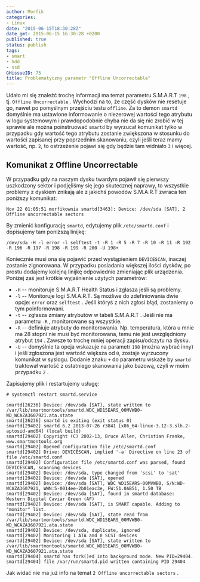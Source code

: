 ```yaml
---
author: Morfik
categories:
- Linux
date: "2015-06-15T18:30:28Z"
date_gmt: 2015-06-15 16:30:28 +0200
published: true
status: publish
tags:
- smart
- hdd
- ssd
GHissueID: 75
title: Problematyczny parametr "Offline Uncorrectable"
---
```


Udało mi się znaleźć trochę informacji ma temat parametru S.M.A.R.T `198` , tj. `Offline
Uncorrectable` . Wychodzi na to, że część dysków nie resetuje go, nawet po pomyślnym przejściu testu
`offline`. Za to demon `smartd` domyślnie ma ustawione informowanie o niezerowej wartości tego
atrybutu w logu systemowym i prawdopodobnie chyba nie da się nic zrobić w tej sprawie ale można
poinstruować `smartd` by wyrzucał komunikat tylko w przypadku gdy wartość tego atrybutu zostanie
zwiększona w stosunku do wartości zapisanej przy poprzednim skanowaniu, czyli jeśli teraz mamy
wartość, np. `2`, to ostrzeżenie pojawi się gdy będzie tam widniało `3` i więcej.

<!--more-->
## Komunikat z Offline Uncorrectable

W przypadku gdy na naszym dysku twardym pojawił się pierwszy uszkodzony sektor i podjęliśmy się jego
skutecznej naprawy, to wszystkie problemy z dyskiem znikają ale z jakichś powodów S.M.A.R.T zwraca
ten poniższy
    komunikat:

    Nov 22 01:05:51 morfikownia smartd[3463]: Device: /dev/sda [SAT], 2 Offline uncorrectable sectors

By zmienić konfigurację `smartd`, edytujemy plik `/etc/smartd.conf` i dopisujemy tam poniższą
linijkę:

    /dev/sda -H -l error -l selftest -t -R 1 -R 5 -R 7 -R 10 -R 11 -R 192 -R 196 -R 197 -R 198 -R 199 -R 200 -U 198+

Koniecznie musi ona się pojawić przed wystąpieniem `DEVICESCAN`, inaczej zostanie zignorowana. W
przypadku posiadania większej ilości dysków, po prostu dodajemy kolejną linijkę odpowiednio
zmieniając plik urządzenia. Poniżej zaś jest krótkie wyjaśnienie użytych parametrów:

  - `-H` -- monitoruje S.M.A.R.T Health Status i zgłasza jeśli są problemy.
  - `-l` -- Monitoruje logi S.M.A.R.T. Są możliwe do zdefiniowania dwie opcje: `error` oraz
    `selftest` . Jeśli któryś z nich zgłosi błąd, zostaniemy o tym poinformowani.
  - `-t` -- zgłasza zmiany atrybutów w tabeli S.M.A.R.T . Jeśli nie ma parametru `-R` , monitorowane
    są wszystkie.
  - `-R` -- definiuje atrybuty do monitorowania. Np. temperatura, która u mnie ma 28 stopni nie musi
    być monitorowana, temu nie jest uwzględniony atrybut `194` . Zawsze to trochę mniej operacji
    zapisu/odczytu na dysku.
  - `-U` -- domyślnie ta opcja wskazuje na parametr `198` (można wybrać inny) i jeśli zgłoszona jest
    wartość większa od `0`, zostaje wyrzucony komunikat w syslogu. Dodanie znaku `+` do parametru
    wskaże by `smartd` traktował wartość z ostatniego skanowania jako bazową, czyli w moim przypadku
    `2` .

Zapisujemy plik i restartujemy usługę:

    # systemctl restart smartd.service

    smartd[26236] Device: /dev/sda [SAT], state written to /var/lib/smartmontools/smartd.WDC_WD15EARS_00MVWB0-WD_WCAZA3607921.ata.state
    smartd[26236] smartd is exiting (exit status 0)
    smartd[29402] smartd 6.2 2013-07-26 r3841 [x86_64-linux-3.12-3.slh.2-aptosid-amd64] (local build)
    smartd[29402] Copyright (C) 2002-13, Bruce Allen, Christian Franke, www.smartmontools.org
    smartd[29402] Opened configuration file /etc/smartd.conf
    smartd[29402] Drive: DEVICESCAN, implied '-a' Directive on line 23 of file /etc/smartd.conf
    smartd[29402] Configuration file /etc/smartd.conf was parsed, found DEVICESCAN, scanning devices
    smartd[29402] Device: /dev/sda, type changed from 'scsi' to 'sat'
    smartd[29402] Device: /dev/sda [SAT], opened
    smartd[29402] Device: /dev/sda [SAT], WDC WD15EARS-00MVWB0, S/N:WD-WCAZA3607921, WWN:5-0014ee-2b01eac3e, FW:51.0AB51, 1.50 TB
    smartd[29402] Device: /dev/sda [SAT], found in smartd database: Western Digital Caviar Green (AF)
    smartd[29402] Device: /dev/sda [SAT], is SMART capable. Adding to "monitor" list.
    smartd[29402] Device: /dev/sda [SAT], state read from /var/lib/smartmontools/smartd.WDC_WD15EARS_00MVWB0-WD_WCAZA3607921.ata.state
    smartd[29402] Device: /dev/sda, duplicate, ignored
    smartd[29402] Monitoring 1 ATA and 0 SCSI devices
    smartd[29402] Device: /dev/sda [SAT], state written to /var/lib/smartmontools/smartd.WDC_WD15EARS_00MVWB0-WD_WCAZA3607921.ata.state
    smartd[29404] smartd has fork()ed into background mode. New PID=29404.
    smartd[29404] file /var/run/smartd.pid written containing PID 29404

Jak widać nie ma już info na temat `2 Offline uncorrectable sectors` .
